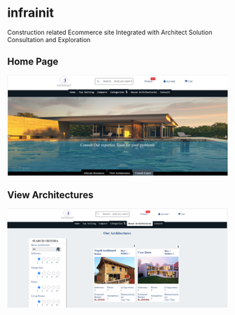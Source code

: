 # infrainit
Construction related Ecommerce site Integrated with Architect Solution Consultation and Exploration

## Home Page
![HomePage](/home.PNG?raw=true "Home Page ")

## View Architectures

![Architecture](/housearchitectures.PNG?raw=true "View House Architectures ")
